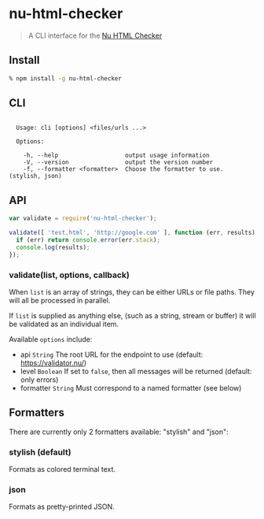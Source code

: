 # nu-html-checker

> A CLI interface for the [Nu HTML Checker](https://validator.nu/)

## Install

```sh
% npm install -g nu-html-checker
```

## CLI

```

  Usage: cli [options] <files/urls ...>

  Options:

    -h, --help                   output usage information
    -V, --version                output the version number
    -f, --formatter <formatter>  Choose the formatter to use. (stylish, json)

```

## API

```js
var validate = require('nu-html-checker');

validate([ 'test.html', 'http://google.com' ], function (err, results) {
  if (err) return console.error(err.stack);
  console.log(results);
});
```

### validate(list, options, callback)

When `list` is an array of strings, they can be either URLs or file paths. They
will all be processed in parallel.

If `list` is supplied as anything else, (such as a string, stream or buffer) it
will be validated as an individual item.

Available `options` include:

 * api `String` The root URL for the endpoint to use (default: https://validator.nu/)
 * level `Boolean` If set to `false`, then all messages will be returned (default: only errors)
 * formatter `String` Must correspond to a named formatter (see below)

## Formatters

There are currently only 2 formatters available: "stylish" and "json":

### stylish (default)

Formats as colored terminal text.

### json

Formats as pretty-printed JSON.
